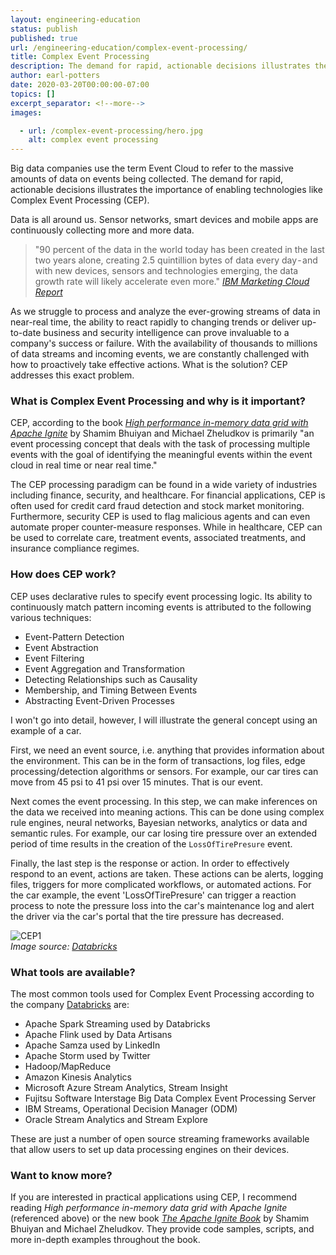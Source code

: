 ```yaml
---
layout: engineering-education
status: publish
published: true
url: /engineering-education/complex-event-processing/
title: Complex Event Processing
description: The demand for rapid, actionable decisions illustrates the importance for enabling technologies like Complex Event Processing (CEP).
author: earl-potters
date: 2020-03-20T00:00:00-07:00
topics: []
excerpt_separator: <!--more-->
images:

  - url: /complex-event-processing/hero.jpg
    alt: complex event processing
---
```

Big data companies use the term Event Cloud to refer to the massive amounts of data on events being collected. The demand for rapid, actionable decisions illustrates the importance of enabling technologies like Complex Event Processing (CEP).
<!--more-->

Data is all around us. Sensor networks, smart devices and mobile apps are continuously collecting more and more data.
>"90 percent of the data in the world today has been created in the last two years alone, creating 2.5 quintillion bytes of data every day - and with new devices, sensors and technologies emerging, the data growth rate will likely accelerate even more."
<cite>[IBM Marketing Cloud Report](https://www.mediapost.com/publications/article/291358/90-of-todays-data-created-in-two-years.html)</cite>

As we struggle to process and analyze the ever-growing streams of data in near-real time, the ability to react rapidly to changing trends or deliver up-to-date business and security intelligence can prove invaluable to a company's success or failure. With the availability of thousands to millions of data streams and incoming events, we are constantly challenged with how to proactively take effective actions. What is the solution? CEP addresses this exact problem.

### What is Complex Event Processing and why is it important?

CEP, according to the book *[High performance in-memory data grid with Apache Ignite](https://www.amazon.com/Performance-memory-computing-Apache-Ignite/dp/1365732355)* by Shamim Bhuiyan and Michael Zheludkov is primarily "an event processing concept that deals with the task of processing multiple events with the goal of identifying the meaningful events within the event cloud in real time or near real time."

The CEP processing paradigm can be found in a wide variety of industries including finance, security, and healthcare. For financial applications, CEP is often used for credit card fraud detection and stock market monitoring. Furthermore, security CEP is used to flag malicious agents and can even automate proper counter-measure responses. While in healthcare, CEP can be used to correlate care, treatment events, associated treatments, and insurance compliance regimes.

### How does CEP work?
CEP uses declarative rules to specify event processing logic. Its  ability to continuously match pattern incoming events is attributed to the following various techniques:

- Event-Pattern Detection
- Event Abstraction
- Event Filtering
- Event Aggregation and Transformation
- Detecting Relationships such as Causality
- Membership, and Timing Between Events
- Abstracting Event-Driven Processes

I won't go into detail, however, I will illustrate the general concept using an example of a car.

First, we need an event source, i.e. anything that provides information about the environment. This can be in the form of transactions, log files, edge processing/detection algorithms or sensors. For example, our car tires can move from 45 psi to 41 psi over 15 minutes. That is our event.

Next comes the event processing. In this step, we can make inferences on the data we received into meaning actions. This can be done using complex rule engines, neural networks, Bayesian networks, analytics or data and semantic rules. For example, our car losing tire pressure over an extended period of time results in the creation of the `LossOfTirePresure` event.

Finally, the last step is the response or action. In order to effectively respond to an event, actions are taken. These actions can be alerts, logging files, triggers for more complicated workflows, or automated actions. For the car example, the event 'LossOfTirePresure' can trigger a reaction process to note the pressure loss into the car's maintenance log and alert the driver via the car's portal that the tire pressure has decreased.

![CEP1](/complex-event-processing/cep1.jpeg)<br/>
*Image source: [Databricks](https://databricks.com/glossary/complex-event-processing)*

### What tools are available?
The most common tools used for Complex Event Processing according to the company [Databricks](https://databricks.com/glossary/complex-event-processing) are:
- Apache Spark Streaming used by Databricks
- Apache Flink used by Data Artisans
- Apache Samza used by LinkedIn
- Apache Storm used by Twitter
- Hadoop/MapReduce
- Amazon Kinesis Analytics
- Microsoft Azure Stream Analytics, Stream Insight
- Fujitsu Software Interstage Big Data Complex Event Processing Server
- IBM Streams, Operational Decision Manager (ODM)
- Oracle Stream Analytics and Stream Explore

These are just a number of open source streaming frameworks available that allow users to set up data processing engines on their devices.

### Want to know more?
If you are interested in practical applications using CEP, I recommend reading *High performance in-memory data grid with Apache Ignite* (referenced above) or the new book *[The Apache Ignite Book](https://leanpub.com/ignitebook)* by Shamim Bhuiyan and Michael Zheludkov. They provide code samples, scripts, and more in-depth examples throughout the book.
